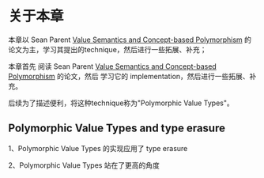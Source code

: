 # 关于本章

本章以 Sean Parent [Value Semantics and Concept-based Polymorphism](https://sean-parent.stlab.cc/papers-and-presentations/#value-semantics-and-concept-based-polymorphism) 的论文为主，学习其提出的technique，然后进行一些拓展、补充；

本章首先 阅读 Sean Parent  [Value Semantics and Concept-based Polymorphism](https://sean-parent.stlab.cc/papers-and-presentations/#value-semantics-and-concept-based-polymorphism) 的论文，然后 学习它的 implementation，然后进行一些拓展、补充。

后续为了描述便利，将这种technique称为"Polymorphic Value Types"。

## Polymorphic Value Types and type erasure

1、Polymorphic Value Types 的实现应用了 type erasure

2、Polymorphic Value Types 站在了更高的角度